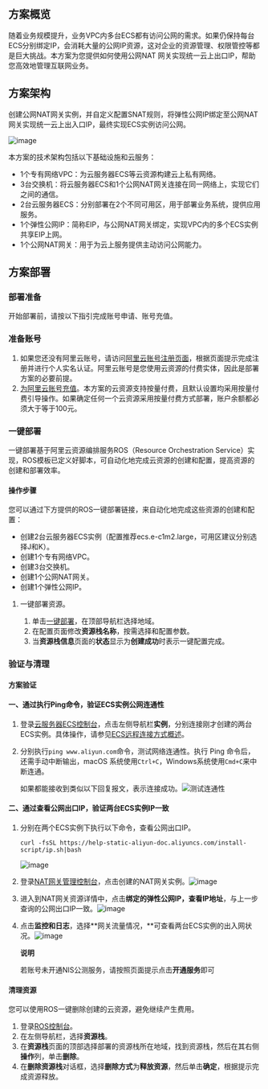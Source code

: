 ## 方案概览

随着业务规模提升，业务VPC内多台ECS都有访问公网的需求。如果仍保持每台ECS分别绑定IP，会消耗大量的公网IP资源，这对企业的资源管理、权限管控等都是巨大挑战。本方案为您提供如何使用公网NAT 网关实现统一云上出口IP，帮助您高效地管理互联网业务。

## 方案架构

创建公网NAT网关实例，并自定义配置SNAT规则，将弹性公网IP绑定至公网NAT网关实现统一云上出入口IP，最终实现ECS实例访问公网。

![image](https://help-static-aliyun-doc.aliyuncs.com/assets/img/zh-CN/7692199171/p816777.png)

本方案的技术架构包括以下基础设施和云服务：

* 1个专有网络VPC：为云服务器ECS等云资源构建云上私有网络。
* 3台交换机：将云服务器ECS和1个公网NAT网关连接在同一网络上，实现它们之间的通信。
* 2台云服务器ECS：分别部署在2个不同可用区，用于部署业务系统，提供应用服务。
* 1个弹性公网IP：简称EIP，与公网NAT网关绑定，实现VPC内的多个ECS实例共享EIP上网。
* 1个公网NAT网关：用于为云上服务提供主动访问公网能力。

## 方案部署
### 部署准备


开始部署前，请按以下指引完成账号申请、账号充值。

### 准备账号

1. 如果您还没有阿里云账号，请访问[阿里云账号注册页面](https://account.aliyun.com/register/qr_register.htm)，根据页面提示完成注册并进行个人实名认证。阿里云账号是您使用云资源的付费实体，因此是部署方案的必要前提。
2. [为阿里云账号充值](https://help.aliyun.com/document_detail/324650.html)。本方案的云资源支持按量付费，且默认设置均采用按量付费引导操作。如果确定任何一个云资源采用按量付费方式部署，账户余额都必须大于等于100元。
### 一键部署


一键部署基于阿里云资源编排服务ROS（Resource Orchestration Service）实现，ROS模板已定义好脚本，可自动化地完成云资源的创建和配置，提高资源的创建和部署效率。

#### 操作步骤

您可以通过下方提供的ROS一键部署链接，来自动化地完成这些资源的创建和配置：

* 创建2台云服务器ECS实例（配置推荐ecs.e-c1m2.large，可用区建议分别选择J和K）。
* 创建1个专有网络VPC。
* 创建3台交换机。
* 创建1个公网NAT网关。
* 创建1个弹性公网IP。

1. 一键部署资源。
   
   1. 单击[一键部署](https://ros.console.aliyun.com/cn-hangzhou/stacks/create?templateUrl=https://ros-public-templates.oss-cn-hangzhou.aliyuncs.com/service_template/technical-solution/unified-internet-egress-with-nat-gateway.yml&hideStepRow=true&hideStackConfig=true&pageTitle=高效安全：企业统一公网出口&disableRollback=false&isSimplified=true&disableNavigation=true&productNavBar=disabled)，在顶部导航栏选择地域。
   2. 在配置页面修改**资源栈名称**，按需选择和配置参数。
   3. 当**资源栈信息**页面的**状态**显示为**创建成功**时表示一键配置完成。
### 验证与清理


#### 方案验证

#### 一、通过执行Ping命令，验证ECS实例公网连通性

1. 登录[云服务器ECS控制台](https://ecs.console.aliyun.com/home)，点击左侧导航栏**实例**，分别连接刚才创建的两台ECS实例。具体操作，请参见[ECS远程连接方式概述](https://help.aliyun.com/zh/ecs/user-guide/connect-to-instance)。
2. 分别执行`ping www.aliyun.com`命令，测试网络连通性。执行 Ping 命令后，还需手动中断输出，macOS 系统使用`Ctrl+C`，Windows系统使用`Cmd+C`来中断连通。
   
   如果都能接收到类似以下回复报文，表示连接成功。![测试连通性](https://help-static-aliyun-doc.aliyuncs.com/assets/img/zh-CN/7692199171/p813788.png)
#### 二、通过查看公网出口IP，验证两台ECS实例IP一致

1. 分别在两个ECS实例下执行以下命令，查看公网出口IP。
   
   ```
   curl -fsSL https://help-static-aliyun-doc.aliyuncs.com/install-script/ip.sh|bash
   ```
   
   ![image](https://help-static-aliyun-doc.aliyuncs.com/assets/img/zh-CN/2760453271/p834502.png)
2. 登录[NAT网关管理控制台](https://vpc.console.aliyun.com/nat?spm=a2c4g.2808484.0.0.74d566b8aHEmhw)，点击创建的NAT网关实例。![image](https://help-static-aliyun-doc.aliyuncs.com/assets/img/zh-CN/1981538271/p855480.png)
3. 进入到NAT网关资源详情中，点击**绑定的弹性公网IP，**查看**IP地址**，与上一步查询的公网出口IP一致。![image](https://help-static-aliyun-doc.aliyuncs.com/assets/img/zh-CN/1981538271/p855484.png)
4. 点击**监控和日志**，选择**网关流量情况，**可查看两台ECS实例的出入网状况。![image](https://help-static-aliyun-doc.aliyuncs.com/assets/img/zh-CN/1981538271/p855488.png)
   
   **说明** 
   
   若账号未开通NIS公测服务，请按照页面提示点击**开通服务**即可
#### 清理资源

您可以使用ROS一键删除创建的云资源，避免继续产生费用。

1. 登录[ROS控制台](https://ros.console.aliyun.com/overview)。
2. 在左侧导航栏，选择**资源栈**。
3. 在**资源栈**页面的顶部选择部署的资源栈所在地域，找到资源栈，然后在其右侧**操作**列，单击**删除**。
4. 在**删除资源栈**对话框，选择**删除方式**为**释放资源**，然后单击**确定**，根据提示完成资源释放。
